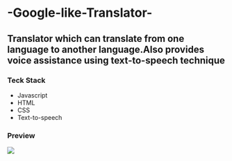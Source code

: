 # -Google-like-Translator-
<h2>Translator which can translate from one language to another language.Also provides voice assistance using text-to-speech technique</h2>
<h3>Teck Stack</h3>
<ul>
<li>Javascript</h3>
<li>HTML</li>
<li>CSS</li>
<li>Text-to-speech</li>
</ul>
<h3>Preview</h3>
<img src="https://miro.medium.com/max/700/1*IfumJZAQb5vEiBvEobhSXg.png"/>
